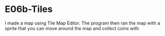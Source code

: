 # E06b-Tiles
I made a map using Tile Map Editor.
The program then ran the map with a sprite that you can move around the map and collect coins with
